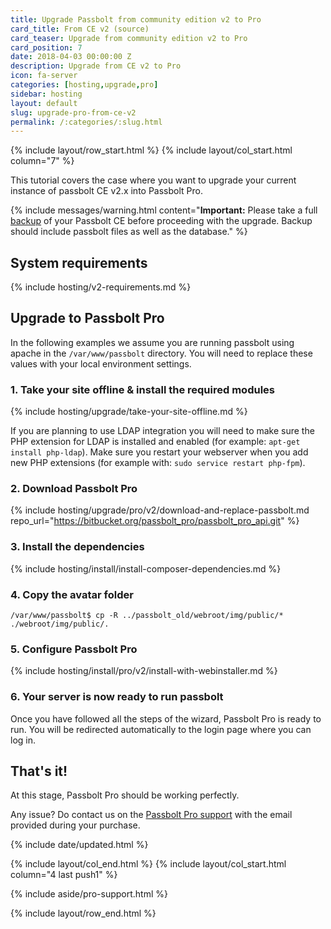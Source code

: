 ```yaml
---
title: Upgrade Passbolt from community edition v2 to Pro
card_title: From CE v2 (source)
card_teaser: Upgrade from community edition v2 to Pro
card_position: 7
date: 2018-04-03 00:00:00 Z
description: Upgrade from CE v2 to Pro
icon: fa-server
categories: [hosting,upgrade,pro]
sidebar: hosting
layout: default
slug: upgrade-pro-from-ce-v2
permalink: /:categories/:slug.html
---
```


{% include layout/row_start.html %}
{% include layout/col_start.html column="7" %}

This tutorial covers the case where you want to upgrade your current instance of passbolt CE v2.x into Passbolt Pro.

{% include messages/warning.html
    content="**Important:** Please take a full [backup](/hosting/backup) of your Passbolt CE before proceeding with the upgrade. Backup should include passbolt files as well as the database."
%}

## System requirements
{% include hosting/v2-requirements.md %}

## Upgrade to Passbolt Pro
In the following examples we assume you are running passbolt using apache in the `/var/www/passbolt`
directory. You will need to replace these values with your local environment settings.

### 1. Take your site offline & install the required modules
{% include hosting/upgrade/take-your-site-offline.md %}

If you are planning to use LDAP integration you will need to make sure the PHP extension for LDAP
is installed and enabled (for example: `apt-get install php-ldap`). Make sure you restart your webserver
when you add new PHP extensions (for example with: `sudo service restart php-fpm`).

### 2. Download Passbolt Pro
{% include hosting/upgrade/pro/v2/download-and-replace-passbolt.md 
    repo_url="https://bitbucket.org/passbolt_pro/passbolt_pro_api.git"
%}

### 3. Install the dependencies
{% include hosting/install/install-composer-dependencies.md %}

### 4. Copy the avatar folder
```shell
/var/www/passbolt$ cp -R ../passbolt_old/webroot/img/public/* ./webroot/img/public/.
```

### 5. Configure Passbolt Pro
{% include hosting/install/pro/v2/install-with-webinstaller.md %}

### 6. Your server is now ready to run passbolt

Once you have followed all the steps of the wizard, Passbolt Pro is ready to run. You will be redirected
automatically to the login page where you can log in.

## That's it!

At this stage, Passbolt Pro should be working perfectly.

Any issue? Do contact us on the [Passbolt Pro support](mailto:contact@passbolt.com) with the email provided during your purchase.

{% include date/updated.html %}

{% include layout/col_end.html %}
{% include layout/col_start.html column="4 last push1" %}

{% include aside/pro-support.html %}

{% include layout/row_end.html %}
